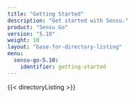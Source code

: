 ```yaml
---
title: "Getting Started"
description: "Get started with Sensu."
product: "Sensu Go"
version: "5.10"
weight: 10
layout: "base-for-directory-listing"
menu:
  sensu-go-5.10:
    identifier: getting-started
---
```


{{< directoryListing >}}
